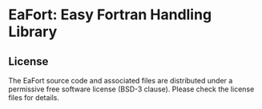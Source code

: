 # EaFort: Easy Fortran Handling Library



## License

The EaFort source code and associated files are distributed under a permissive
free software license (BSD-3 clause). Please check the license files for details.
